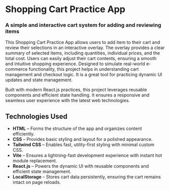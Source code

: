 # Shopping Cart Practice App  
### A simple and interactive cart system for adding and reviewing items  

This Shopping Cart Practice App allows users to add item to their cart and review their selections in an interactive overlay. The overlay provides a clear summary of selected items, including quantities, individual prices, and the total cost. Users can easily adjust their cart contents, ensuring a smooth and intuitive shopping experience. Designed to simulate real-world e-commerce functionality, this project helps in understanding cart management and checkout logic. It is a great tool for practicing dynamic UI updates and state management.  

Built with modern React.js practices, this project leverages reusable components and efficient state handling. It ensures a responsive and seamless user experience with the latest web technologies.  


## Technologies Used  

- **HTML** – Forms the structure of the app and organizes content efficiently.  
- **CSS** – Provides basic styling and layout for a polished appearance.  
- **Tailwind CSS** – Enables fast, utility-first styling with minimal custom CSS.  
- **Vite** – Ensures a lightning-fast development experience with instant hot module replacement.  
- **React.js** – Powers the dynamic UI with reusable components and efficient state management.  
- **LocalStorage** – Stores cart data persistently, ensuring the cart remains intact on page reloads.  
